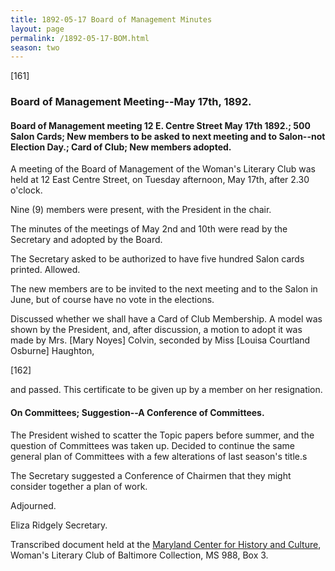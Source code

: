 ```yaml
---
title: 1892-05-17 Board of Management Minutes
layout: page
permalink: /1892-05-17-BOM.html
season: two
---
```

[161]

### Board of Management Meeting--May 17th, 1892.

#### Board of Management meeting 12 E. Centre Street May 17th 1892.; 500 Salon Cards; New members to be asked to next meeting and to Salon--not Election Day.; Card of Club; New members adopted.

A meeting of the Board of Management of the Woman's Literary Club was held at 12 East Centre Street, on Tuesday afternoon, May 17th, after 2.30 o'clock.

Nine (9) members were present, with the President in the chair.

The minutes of the meetings of May 2nd and 10th were read by the Secretary and adopted by the Board.

The Secretary asked to be authorized to have five hundred Salon cards printed. Allowed.

The new members are to be invited to the next meeting and to the Salon in June, but of course have no vote in the elections.

Discussed whether we shall have a Card of Club Membership. A model was shown by the President, and, after discussion, a motion to adopt it was made by Mrs. [Mary Noyes] Colvin, seconded by Miss [Louisa Courtland Osburne] Haughton,

[162]

and passed. This certificate to be given up by a member on her resignation.

#### On Committees; Suggestion--A Conference of Committees.

The President wished to scatter the Topic papers before summer, and the question of Committees was taken up. Decided to continue the same general plan of Committees with a few alterations of last season's title.s

The Secretary suggested a Conference of Chairmen that they might consider together a plan of work.

Adjourned.

Eliza Ridgely
Secretary.

Transcribed document held at the [Maryland Center for History and Culture](http://mdhs.org/), Woman's Literary Club of Baltimore Collection, MS 988, Box 3. 